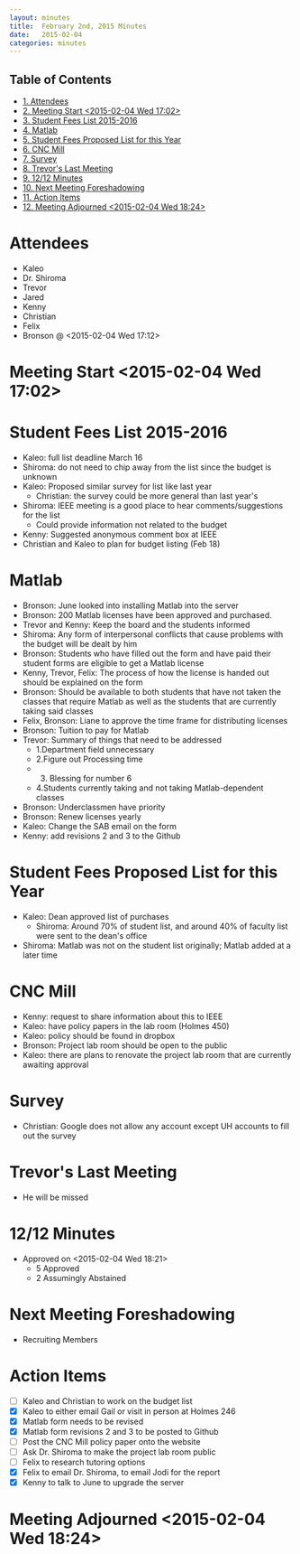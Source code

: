 ```yaml
---
layout: minutes
title:  February 2nd, 2015 Minutes
date:   2015-02-04
categories: minutes
---
```

<div id="table-of-contents">
<h2>Table of Contents</h2>
<div id="text-table-of-contents">
<ul>
<li><a href="#sec-1">1. Attendees</a></li>
<li><a href="#sec-2">2. Meeting Start <span class="timestamp-wrapper"><span class="timestamp">&lt;2015-02-04 Wed 17:02&gt;</span></span></a></li>
<li><a href="#sec-3">3. Student Fees List 2015-2016</a></li>
<li><a href="#sec-4">4. Matlab</a></li>
<li><a href="#sec-5">5. Student Fees Proposed List for this Year</a></li>
<li><a href="#sec-6">6. CNC Mill</a></li>
<li><a href="#sec-7">7. Survey</a></li>
<li><a href="#sec-8">8. Trevor's Last Meeting</a></li>
<li><a href="#sec-9">9. 12/12 Minutes</a></li>
<li><a href="#sec-10">10. Next Meeting Foreshadowing</a></li>
<li><a href="#sec-11">11. Action Items</a></li>
<li><a href="#sec-12">12. Meeting Adjourned <span class="timestamp-wrapper"><span class="timestamp">&lt;2015-02-04 Wed 18:24&gt;</span></span></a></li>
</ul>
</div>
</div>

# Attendees<a id="sec-1" name="sec-1"></a>

-   Kaleo
-   Dr. Shiroma
-   Trevor
-   Jared
-   Kenny
-   Christian
-   Felix
-   Bronson @ <span class="timestamp-wrapper"><span class="timestamp">&lt;2015-02-04 Wed 17:12&gt;</span></span>

# Meeting Start <span class="timestamp-wrapper"><span class="timestamp">&lt;2015-02-04 Wed 17:02&gt;</span></span><a id="sec-2" name="sec-2"></a>

# Student Fees List 2015-2016<a id="sec-3" name="sec-3"></a>

-   Kaleo: full list deadline March 16
-   Shiroma: do not need to chip away from the list since the budget is unknown
-   Kaleo: Proposed similar survey for list like last year
    -   Christian: the survey could be more general than last year's
-   Shiroma: IEEE meeting is a good place to hear comments/suggestions for the list
    -   Could provide information not related to the budget
-   Kenny: Suggested anonymous comment box at IEEE
-   Christian and Kaleo to plan for budget listing (Feb 18)

# Matlab<a id="sec-4" name="sec-4"></a>

-   Bronson: June looked into installing Matlab into the server
-   Bronson: 200 Matlab licenses have been approved and purchased.
-   Trevor and Kenny: Keep the board and the students informed
-   Shiroma: Any form of interpersonal conflicts that cause problems with the budget will be dealt by him
-   Bronson: Students who have filled out the form and have paid their student forms are eligible to get a Matlab license
-   Kenny, Trevor, Felix: The process of how the license is handed out should be explained on the form
-   Bronson: Should be available to both students that have not taken the classes that require Matlab as well as the students that are currently taking said classes
-   Felix, Bronson: Liane to approve the time frame for distributing licenses
-   Bronson: Tuition to pay for Matlab
-   Trevor: Summary of things that need to be addressed 
    -   1.Department field unnecessary
    -   2.Figure out Processing time
    -   3. Blessing for number 6
    -   4.Students currently taking and not taking Matlab-dependent classes
-   Bronson: Underclassmen have priority
-   Bronson: Renew licenses yearly
-   Kaleo: Change the SAB email on the form
-   Kenny: add revisions 2 and 3 to the Github

# Student Fees Proposed List for this Year<a id="sec-5" name="sec-5"></a>

-   Kaleo: Dean approved list of purchases
    -   Shiroma: Around 70% of student list, and around 40% of faculty list were sent to the dean's office
-   Shiroma: Matlab was not on the student list originally; Matlab added at a later time

# CNC Mill<a id="sec-6" name="sec-6"></a>

-   Kenny: request to share information about this to IEEE
-   Kaleo: have policy papers in the lab room (Holmes 450)
-   Kaleo: policy should be found in dropbox
-   Bronson: Project lab room should be open to the public
-   Kaleo: there are plans to renovate the project lab room that are currently awaiting approval

# Survey<a id="sec-7" name="sec-7"></a>

-   Christian: Google does not allow any account except UH accounts to fill out the survey

# Trevor's Last Meeting<a id="sec-8" name="sec-8"></a>

-   He will be missed

# 12/12 Minutes<a id="sec-9" name="sec-9"></a>

-   Approved on <span class="timestamp-wrapper"><span class="timestamp">&lt;2015-02-04 Wed 18:21&gt;</span></span>
    -   5 Approved
    -   2 Assumingly Abstained

# Next Meeting Foreshadowing<a id="sec-10" name="sec-10"></a>

-   Recruiting Members

# Action Items<a id="sec-11" name="sec-11"></a>

-   [ ] Kaleo and Christian to work on the budget list
-   [X] Kaleo to either email Gail or visit in person at Holmes 246
-   [X] Matlab form needs to be revised
-   [X] Matlab form revisions 2 and 3 to be posted to Github
-   [ ] Post the CNC Mill policy paper onto the website
-   [ ] Ask Dr. Shiroma to make the project lab room public
-   [ ] Felix to research tutoring options
-   [X] Felix to email Dr. Shiroma, to email Jodi for the report
-   [X] Kenny to talk to June to upgrade the server

# Meeting Adjourned <span class="timestamp-wrapper"><span class="timestamp">&lt;2015-02-04 Wed 18:24&gt;</span></span><a id="sec-12" name="sec-12"></a>
